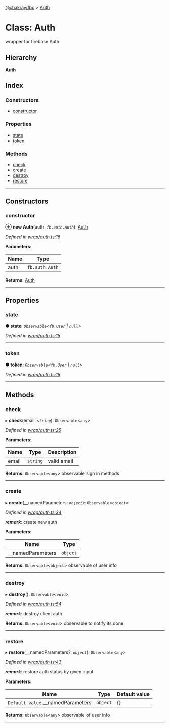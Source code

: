 [@chakray/fbc](../README.md) > [Auth](../classes/auth.md)

# Class: Auth

wrapper for firebase.Auth

## Hierarchy

**Auth**

## Index

### Constructors

* [constructor](auth.md#constructor)

### Properties

* [state](auth.md#state)
* [token](auth.md#token)

### Methods

* [check](auth.md#check)
* [create](auth.md#create)
* [destroy](auth.md#destroy)
* [restore](auth.md#restore)

---

## Constructors

<a id="constructor"></a>

###  constructor

⊕ **new Auth**(auth: *`fb.auth.Auth`*): [Auth](auth.md)

*Defined in [wrap/auth.ts:16](https://github.com/chakray/rig/blob/cf57aa9/projects/chakray/fbc/src/wrap/auth.ts#L16)*

**Parameters:**

| Name | Type |
| ------ | ------ |
| auth | `fb.auth.Auth` |

**Returns:** [Auth](auth.md)

___

## Properties

<a id="state"></a>

###  state

**● state**: *`Observable`<`fb.User` \| `null`>*

*Defined in [wrap/auth.ts:15](https://github.com/chakray/rig/blob/cf57aa9/projects/chakray/fbc/src/wrap/auth.ts#L15)*

___
<a id="token"></a>

###  token

**● token**: *`Observable`<`fb.User` \| `null`>*

*Defined in [wrap/auth.ts:16](https://github.com/chakray/rig/blob/cf57aa9/projects/chakray/fbc/src/wrap/auth.ts#L16)*

___

## Methods

<a id="check"></a>

###  check

▸ **check**(email: *`string`*): `Observable`<`any`>

*Defined in [wrap/auth.ts:25](https://github.com/chakray/rig/blob/cf57aa9/projects/chakray/fbc/src/wrap/auth.ts#L25)*

**Parameters:**

| Name | Type | Description |
| ------ | ------ | ------ |
| email | `string` |  valid email |

**Returns:** `Observable`<`any`>
observable sign in methods

___
<a id="create"></a>

###  create

▸ **create**(__namedParameters: *`object`*): `Observable`<`object`>

*Defined in [wrap/auth.ts:34](https://github.com/chakray/rig/blob/cf57aa9/projects/chakray/fbc/src/wrap/auth.ts#L34)*

*__remark__*: create new auth

**Parameters:**

| Name | Type |
| ------ | ------ |
| __namedParameters | `object` |

**Returns:** `Observable`<`object`>
observable of user info

___
<a id="destroy"></a>

###  destroy

▸ **destroy**(): `Observable`<`void`>

*Defined in [wrap/auth.ts:54](https://github.com/chakray/rig/blob/cf57aa9/projects/chakray/fbc/src/wrap/auth.ts#L54)*

*__remark__*: destroy client auth

**Returns:** `Observable`<`void`>
observable to notify its done

___
<a id="restore"></a>

###  restore

▸ **restore**(__namedParameters?: *`object`*): `Observable`<`any`>

*Defined in [wrap/auth.ts:43](https://github.com/chakray/rig/blob/cf57aa9/projects/chakray/fbc/src/wrap/auth.ts#L43)*

*__remark__*: restore auth status by given input

**Parameters:**

| Name | Type | Default value |
| ------ | ------ | ------ |
| `Default value` __namedParameters | `object` |  {} |

**Returns:** `Observable`<`any`>
observable of user info

___

